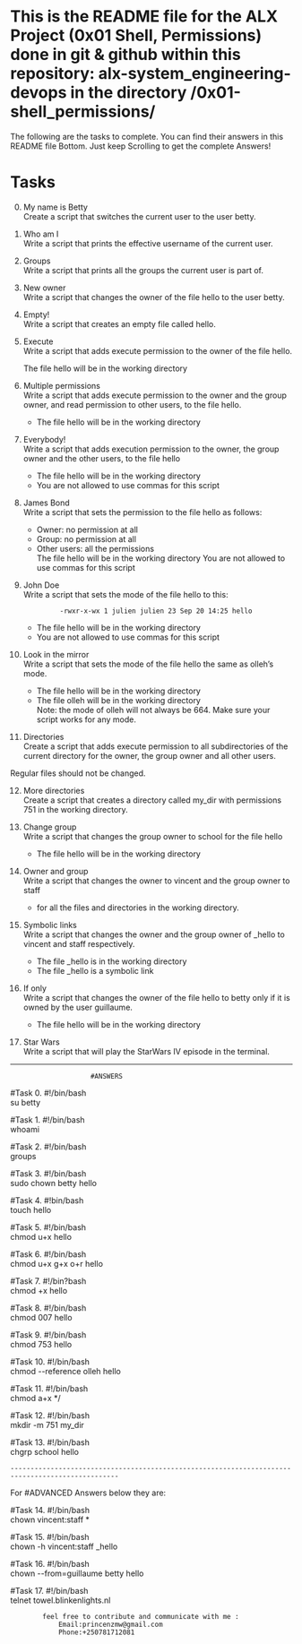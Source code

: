 
# This is the README file for the ALX Project (0x01 Shell, Permissions) done in git & github within this repository: alx-system_engineering-devops in the directory /0x01-shell_permissions/      

The following are the tasks to complete. You can find their answers in this README file Bottom. Just keep Scrolling to get the complete Answers!      

# Tasks       
0. My name is Betty      
Create a script that switches the current user to the user betty.

1. Who am I      
Write a script that prints the effective username of the current user.

2. Groups     
Write a script that prints all the groups the current user is part of.

3. New owner     
Write a script that changes the owner of the file hello to the user betty.

4. Empty!     
Write a script that creates an empty file called hello.

5. Execute     
Write a script that adds execute permission to the owner of the file hello.      
	
	The file hello will be in the working directory
   
6. Multiple permissions           
Write a script that adds execute permission to the owner and the group owner, and read permission to other users, to the file hello.
	
	* The file hello will be in the working directory

7. Everybody!           
Write a script that adds execution permission to the owner, the group owner and the other users, to the file hello

	* The file hello will be in the working directory      
	* You are not allowed to use commas for this script      

8. James Bond           
Write a script that sets the permission to the file hello as follows:

	* Owner: no permission at all      
	* Group: no permission at all      
	* Other users: all the permissions      
The file hello will be in the working directory You are not allowed to use commas for this script

9. John Doe           
Write a script that sets the mode of the file hello to this:      

				-rwxr-x-wx 1 julien julien 23 Sep 20 14:25 hello      
	
	* The file hello will be in the working directory           
	* You are not allowed to use commas for this script      

10. Look in the mirror           
Write a script that sets the mode of the file hello the same as olleh’s mode.      

	* The file hello will be in the working directory     
	* The file olleh will be in the working directory      
Note: the mode of olleh will not always be 664. Make sure your script works for any mode.      

11. Directories           
Create a script that adds execute permission to all subdirectories of the current directory for the owner, the group owner and all other users.

Regular files should not be changed.           

12. More directories           
Create a script that creates a directory called my_dir with permissions 751 in the working directory.      

13. Change group           
Write a script that changes the group owner to school for the file hello      

	* The file hello will be in the working directory        

14. Owner and group      
Write a script that changes the owner to vincent and the group owner to staff       
	* for all the files and directories in the working directory.

15. Symbolic links      
Write a script that changes the owner and the group owner of _hello to vincent and staff respectively.

	* The file _hello is in the working directory     
	* The file _hello is a symbolic link

16. If only      
Write a script that changes the owner of the file hello to betty only if it is owned by the user guillaume.

	* The file hello will be in the working directory  

17. Star Wars      
Write a script that will play the StarWars IV episode in the terminal.


-----------------------------------------------------------------------------------------------------------

						#ANSWERS

#Task 0.
			#!/bin/bash      
			su betty   
			
#Task 1.
			#!/bin/bash      
			whoami      
			
#Task 2.
			#!/bin/bash      
			groups      
			
#Task 3.
			#!/bin/bash      
			sudo chown betty hello      
			
#Task 4.
			#!bin/bash      
			touch hello      
			
#Task 5.
			#!/bin/bash      
			chmod u+x hello      
			
#Task 6.
			#!/bin/bash      
			chmod u+x g+x o+r hello      
			
#Task 7.
			#!/bin?bash      
			chmod +x hello      
			
#Task 8.
			#!/bin/bash      
			chmod 007 hello      
			
#Task 9.
			#!/bin/bash      
			chmod 753 hello      
			
#Task 10.
			#!/bin/bash      
			chmod --reference olleh hello      
			
#Task 11.
			#!/bin/bash      
			chmod a+x */       
			
#Task 12.
			#!/bin/bash      
			mkdir -m 751 my_dir      
			
#Task 13.
			#!/bin/bash      
			chgrp school hello

	-------------------------------------------------------------------------------------------------
	
For #ADVANCED Answers below they are:

#Task 14.
			#!/bin/bash      
			chown vincent:staff *      
			
#Task 15.
			#!/bin/bash      
			chown -h vincent:staff _hello      
			
#Task 16.
			#!/bin/bash      
			chown --from=guillaume betty hello      
			
#Task 17.
			#!/bin/bash      
			telnet towel.blinkenlights.nl

	

			feel free to contribute and communicate with me :
				Email:princenzmw@gmail.com
				Phone:+250781712081

